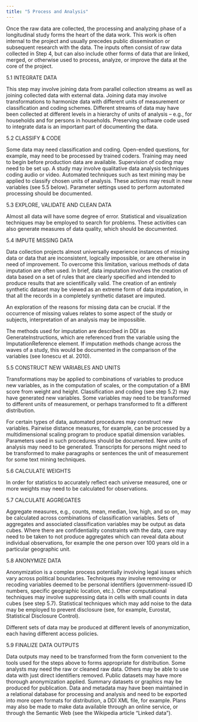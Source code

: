 ```yaml
---
title: "5 Process and Analysis"
---
```


Once the raw data are collected, the processing and analyzing phase of a longitudinal study forms the heart of the data work. This work is often internal to the project and usually precedes public dissemination or subsequent research with the data. The inputs often consist of raw data collected in Step 4, but can also include other forms of data that are linked, merged, or otherwise used to process, analyze, or improve the data at the core of the project.

5.1 INTEGRATE DATA

This step may involve joining data from parallel collection streams as well as joining collected data with external data. Joining data may involve transformations to harmonize data with different units of measurement or classification and coding schemes. Different streams of data may have been collected at different levels in a hierarchy of units of analysis – e.g., for households and for persons in households. Preserving software code used to integrate data is an important part of documenting the data.

5.2 CLASSIFY & CODE

Some data may need classification and coding. Open-ended questions, for example, may need to be processed by trained coders. Training may need to begin before production data are available. Supervision of coding may need to be set up. A study may involve qualitative data analysis techniques coding audio or video. Automated techniques such as text mining may be applied to classify chosen units of analysis. These actions may result in new variables (see 5.5 below). Parameter settings used to perform automated processing should be documented.

5.3 EXPLORE, VALIDATE AND CLEAN DATA

Almost all data will have some degree of error. Statistical and visualization techniques may be employed to search for problems. These activities can also generate measures of data quality, which should be documented.

5.4 IMPUTE MISSING DATA

Data collection projects almost universally experience instances of missing data or data that are inconsistent, logically impossible, or are otherwise in need of improvement. To overcome this limitation, various methods of data imputation are often used. In brief, data imputation involves the creation of data based on a set of rules that are clearly specified and intended to produce results that are scientifically valid. The creation of an entirely synthetic dataset may be viewed as an extreme form of data imputation, in that all the records in a completely synthetic dataset are imputed.

An exploration of the reasons for missing data can be crucial. If the occurrence of missing values relates to some aspect of the study or subjects, interpretation of an analysis may be impossible.

The methods used for imputation are described in DDI as GenerateInstructions, which are referenced from the variable using the ImputationReference element. If imputation methods change across the waves of a study, this would be documented in the comparison of the variables (see Ionescu et al. 2010).

5.5 CONSTRUCT NEW VARIABLES AND UNITS

Transformations may be applied to combinations of variables to produce new variables, as in the computation of scales, or the computation of a BMI score from weight and height. Classification and coding (see step 5.2) may have generated new variables. Some variables may need to be transformed to different units of measurement, or perhaps transformed to fit a different distribution.

For certain types of data, automated procedures may construct new variables. Pairwise distance measures, for example, can be processed by a multidimensional scaling program to produce spatial dimension variables. Parameters used in such procedures should be documented. New units of analysis may need to be generated. Transcripts for persons might need to be transformed to make paragraphs or sentences the unit of measurement for some text mining techniques.

5.6 CALCULATE WEIGHTS

In order for statistics to accurately reflect each universe measured, one or more weights may need to be calculated for observations.

5.7 CALCULATE AGGREGATES

Aggregate measures, e.g., counts, mean, median, low, high, and so on, may be calculated across combinations of classification variables. Sets of aggregates and associated classification variables may be output as data cubes. Where there are confidentiality constraints with the data, care may need to be taken to not produce aggregates which can reveal data about individual observations, for example the one person over 100 years old in a particular geographic unit.

5.8 ANONYMIZE DATA

Anonymization is a complex process potentially involving legal issues which vary across political boundaries. Techniques may involve removing or recoding variables deemed to be personal identifiers (government-issued ID numbers, specific geographic location, etc.). Other computational techniques may involve suppressing data in cells with small counts in data cubes (see step 5.7). Statistical techniques which may add noise to the data may be employed to prevent disclosure (see, for example, Eurostat, Statistical Disclosure Control).

Different sets of data may be produced at different levels of anonymization, each having different access policies.

5.9 FINALIZE DATA OUTPUTS

Data outputs may need to be transformed from the form convenient to the tools used for the steps above to forms appropriate for distribution. Some analysts may need the raw or cleaned raw data. Others may be able to use data with just direct identifiers removed. Public datasets may have more thorough anonymization applied. Summary datasets or graphics may be produced for publication. Data and metadata may have been maintained in a relational database for processing and analysis and need to be exported into more open formats for distribution, a DDI XML file, for example. Plans may also be made to make data available through an online service, or through the Semantic Web (see the Wikipedia article “Linked data”).

